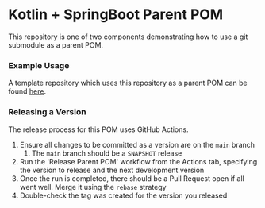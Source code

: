 # Kotlin + SpringBoot Parent POM

This repository is one of two components demonstrating how to use a git submodule as a parent POM.

### Example Usage

A template repository which uses this repository as a parent POM can be found 
[here](https://github.com/tajacks/kotlin-spring-boot-template).

### Releasing a Version

The release process for this POM uses GitHub Actions.

1. Ensure all changes to be committed as a version are on the `main` branch
   1. The `main` branch should be a `SNAPSHOT` release
2. Run the 'Release Parent POM' workflow from the Actions tab, specifying the version to release and the
next development version
3. Once the run is completed, there should be a Pull Request open if all went well. Merge it using the `rebase`
strategy
4. Double-check the tag was created for the version you released